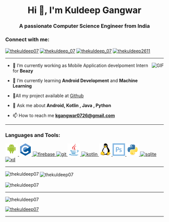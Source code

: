 
<h1 align="center">Hi 👋, I'm Kuldeep Gangwar</h1>
<h3 align="center">A passionate Computer Science Engineer from India</h3>

<h3 align="left">Connect with me:</h3>
<p align="left">
<a href="https://linkedin.com/in/thekuldeep07" target="blank"><img align="center" src="https://raw.githubusercontent.com/rahuldkjain/github-profile-readme-generator/master/src/images/icons/Social/linked-in-alt.svg" alt="thekuldeep07" height="30" width="40" /></a>
<a href="https://instagram.com/thekuldeep_07" target="blank"><img align="center" src="https://raw.githubusercontent.com/rahuldkjain/github-profile-readme-generator/master/src/images/icons/Social/instagram.svg" alt="thekuldeep_07" height="30" width="40" /></a>
<a href="https://www.codechef.com/users/thekuldeep_07" target="blank"><img align="center" src="https://cdn.jsdelivr.net/npm/simple-icons@3.1.0/icons/codechef.svg" alt="thekuldeep_07" height="30" width="40" /></a>
<a href="https://www.leetcode.com/thekuldeep2611" target="blank"><img align="center" src="https://raw.githubusercontent.com/rahuldkjain/github-profile-readme-generator/master/src/images/icons/Social/leet-code.svg" alt="thekuldeep2611" height="30" width="40" /></a>
</p>

---

<img align="right" height='180px' alt="GIF" src="https://media.giphy.com/media/RbDKaczqWovIugyJmW/giphy.gif" />

- 🔭 I’m currently working as Mobile Application develpoment Intern for **Beazy**

- 🌱 I’m currently learning **Android Development** and **Machine Learning**

- 🤝All my project available at [Github](https://github.com/thekuldeep07)

- 💬 Ask me about **Android, Kotlin , Java , Python**

- 📫 How to reach me **kgangwar0726@gmail.com**

---


<h3 align="left">Languages and Tools:</h3>
<p align="left"> <a href="https://developer.android.com" target="_blank"> <img src="https://raw.githubusercontent.com/devicons/devicon/master/icons/android/android-original-wordmark.svg" alt="android" width="40" height="40"/> </a> <a href="https://www.cprogramming.com/" target="_blank"> <img src="https://raw.githubusercontent.com/devicons/devicon/master/icons/c/c-original.svg" alt="c" width="40" height="40"/> </a> <a href="https://firebase.google.com/" target="_blank"> <img src="https://www.vectorlogo.zone/logos/firebase/firebase-icon.svg" alt="firebase" width="40" height="40"/> </a> <a href="https://git-scm.com/" target="_blank"> <img src="https://www.vectorlogo.zone/logos/git-scm/git-scm-icon.svg" alt="git" width="40" height="40"/> </a> <a href="https://www.java.com" target="_blank"> <img src="https://raw.githubusercontent.com/devicons/devicon/master/icons/java/java-original.svg" alt="java" width="40" height="40"/> </a> <a href="https://kotlinlang.org" target="_blank"> <img src="https://www.vectorlogo.zone/logos/kotlinlang/kotlinlang-icon.svg" alt="kotlin" width="40" height="40"/> </a> <a href="https://www.linux.org/" target="_blank"> <img src="https://raw.githubusercontent.com/devicons/devicon/master/icons/linux/linux-original.svg" alt="linux" width="40" height="40"/> </a> <a href="https://www.photoshop.com/en" target="_blank"> <img src="https://raw.githubusercontent.com/devicons/devicon/master/icons/photoshop/photoshop-line.svg" alt="photoshop" width="40" height="40"/> </a> <a href="https://www.python.org" target="_blank"> <img src="https://raw.githubusercontent.com/devicons/devicon/master/icons/python/python-original.svg" alt="python" width="40" height="40"/> </a> <a href="https://www.sqlite.org/" target="_blank"> <img src="https://www.vectorlogo.zone/logos/sqlite/sqlite-icon.svg" alt="sqlite" width="40" height="40"/> </a> <a href="https://www.adobe.com/products/xd.html" target="_blank"> <img src="https://cdn.worldvectorlogo.com/logos/adobe-xd.svg" alt="xd" width="40" height="40"/> </a> </p>

---

<p><img align="left" src="https://github-readme-stats.vercel.app/api/top-langs?username=thekuldeep07&show_icons=true&locale=en&layout=compact" alt="thekuldeep07" /></p>

<p>&nbsp;<img align="center" src="https://github-readme-stats.vercel.app/api?username=thekuldeep07&show_icons=true&locale=en" alt="thekuldeep07" /></p>

<p><img align="center" src="https://github-readme-streak-stats.herokuapp.com/?user=thekuldeep07&" alt="thekuldeep07" /></p>

---

<p align="left"> <img src="https://komarev.com/ghpvc/?username=thekuldeep07&label=Profile%20views&color=0e75b6&style=flat" alt="thekuldeep07" /> </p>


<p align="left"> <a href="https://github.com/ryo-ma/github-profile-trophy"><img src="https://github-profile-trophy.vercel.app/?username=thekuldeep07" alt="thekuldeep07" /></a> </p>

---




